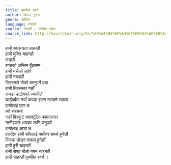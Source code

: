 ```yaml
---
title: पृथ्वीमा स्वर्ग
author: विमल गुरुङ
genre: कविता
language: नेपाली
source: नेपाली - कविता कोश
source_link: http://kavitakosh.org/kk/%E0%A4%B5%E0%A4%BF%E0%A4%AE%E0%A4%B2_%E0%A4%97%E0%A5%81%E0%A4%B0%E0%A5%81%E0%A4%99
---
```


हामी स्वतन्त्रता चाहन्छौं  
हामी मुक्ति चाहन्छौ  
लड्छौं  
रगतको अन्तिम बूँदसम्म  
हामी यसैको लागि  
हामी नकार्छौं  
किसानले भोको बस्नुपर्ने प्रथा  
हामी तिरस्कार गर्छौं  
कपडा उद्योगको ज्यामीले  
चार्डपर्बमा नयाँ कपडा हाल्न नसक्ने समाज  
हामीलाई घृणा छ  
त्यो संरचना  
जहाँ बिस्कुट फ्याक्ट्रीला कामदारका  
नानीहरुले अन्नका लागि रुनुपर्छ  
हामीलाई आशा छ  
एकदिन हामी साँपलाई फ्याँक्न समर्थ हुनेछौं  
पिंजडा तोड्न सफल् हुनेछौं  
हामी हुरी चाहन्छौं  
हामी सफा नीलो गगन चाहन्छौं  
हामी चाहन्छौं पृथ्वीमा स्वर्ग ।
